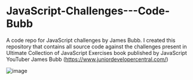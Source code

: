 # JavaScript-Challenges---Code-Bubb
A code repo for JavaScript challenges by James Bubb. 
I created this repository that contains all source code against the challenges present in Ultimate Collection of JavaScript Exercises book published by JavaScript YouTuber James Bubb (https://www.juniordevelopercentral.com/)

![image](https://github.com/sandeeptanjore/JavaScript-Challenges---Code-Bubb/assets/82674484/a4a4d662-5bf1-4da1-ba3f-76e3869f4537)
